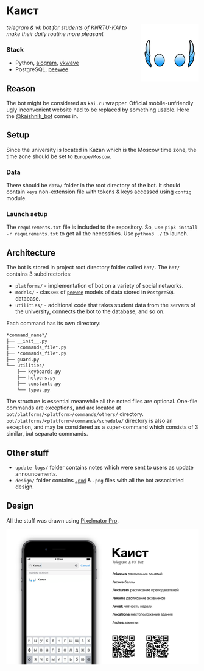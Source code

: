 # Каист

[<img src="https://github.com/airatk/kaishnik-bot/blob/main/design/logo/logo.png" alt="kaishnik-bot logo" align="right" width="150" />][1]

_telegram & vk bot for students of KNRTU-KAI to make their daily routine more pleasant_

### Stack
* Python, [aiogram][3], [vkwave][4]
* PostgreSQL, [peewee][5]

## Reason
The bot might be considered as `kai.ru` wrapper. Official mobile-unfriendly ugly inconvenient website had to be replaced by something usable. Here the [@kaishnik_bot][1] comes in.

## Setup
Since the university is located in Kazan which is the Moscow time zone, the time zone should be set to `Europe/Moscow`.

### Data
There should be `data/` folder in the root directory of the bot. It should contain `keys` non-extension file with tokens & keys accessed using `config` module.

### Launch setup
The `requirements.txt` file is included to the repository. So, use `pip3 install -r requirements.txt` to get all the necessities.
Use `python3 ./` to launch.

## Architecture
The bot is stored in project root directory folder called `bot/`. The `bot/` contains 3 subdirectories: 
* `platforms/` - implementation of bot on a variety of social networks.
* `models/` - classes of [`peewee`][5] models of data stored in `PostgreSQL` database.
* `utilities/` - additional code that takes student data from the servers of the university, connects the bot to the database, and so on.

Each command has its own directory:

    *command_name*/
    ├── __init__.py
    ├── *commands_file*.py
    ├── *commands_file*.py
    ├── guard.py
    └── utilities/
        ├── keyboards.py
        ├── helpers.py
        ├── constants.py
        └── types.py

The structure is essential meanwhile all the noted files are optional. One-file commands are exceptions, and are located at `bot/platforms/<platform>/commands/others/` directory. `bot/platforms/<platform>/commands/schedule/` directory is also an exception, and may be considered as a super-command which consists of 3 similar, but separate commands.

## Other stuff
* `update-logs/` folder contains notes which were sent to users as update announcements.
* `design/` folder contains [`.pxd`][6] & `.png` files with all the bot associatied design.

## Design
All the stuff was drawn using [Pixelmator Pro][6].

[![kaishnik_bot poster][2]][1]


[1]: https://telegram.me/kaishnik_bot "Open the bot in Telegram"
[2]: https://github.com/airatk/kaishnik-bot/blob/main/design/poster/poster.png "kaishnik-bot poster"
[3]: https://github.com/aiogram/aiogram "Repository of aiogram"
[4]: https://github.com/fscdev/vkwave "Repository of vkwave"
[5]: https://github.com/coleifer/peewee "Repository of peewee"
[6]: https://www.pixelmator.com/pro "Pixelmator Pro"

